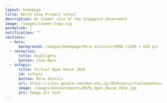 ```yaml
---
layout: homepage
title: North View Primary School
description: An Isomer site of the Singapore Government
image: /images/isomer-logo.svg
permalink: /
notification: ""
sections:
  - hero:
      background: /images/Homepage/Hero pictures/HERO (1200 × 630 px) (1).gif
  - resources:
      title: Highlights
      button: View More
  - infopic:
      title: Virtual Open House 2024
      id: infopic
      button: More details
      url: https://sites.google.com/moe.edu.sg/2024nvpsvirtualopenhouse/home
      image: /images/Announcements/NVPS_Open_House_2024.jpg
      alt: Image alt text
---
```


